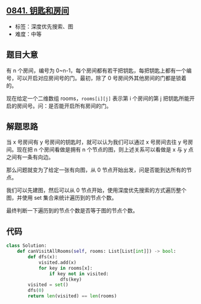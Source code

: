 ## [0841. 钥匙和房间](https://leetcode-cn.com/problems/keys-and-rooms/)

- 标签：深度优先搜索、图
- 难度：中等

## 题目大意

有 n 个房间，编号为 0~n-1，每个房间都有若干把钥匙，每把钥匙上都有一个编号，可以开启对应房间号的门。最初，除了 0 号房间外其他房间的门都是锁着的。

现在给定一个二维数组 rooms，`rooms[i][j]` 表示第 i 个房间的第 j 把钥匙所能开启的房间号。问：是否能开启所有房间的门。

## 解题思路

当 x 号房间有 y 号房间的钥匙时，就可以认为我们可以通过 x 号房间去往 y 号房间。现在把 n 个房间看做是拥有 n 个节点的图，则上述关系可以看做是 x 与 y 点之间有一条有向边。

那么问题就变为了给定一张有向图，从 0 节点开始出发，问是否能到达所有的节点。

我们可以先建图，然后可以从 0 节点开始，使用深度优先搜索的方式遍历整个图，并使用 set 集合来统计遍历到的节点个数。

最终判断一下遍历到的节点个数是否等于图的节点个数。

## 代码

```Python
class Solution:
    def canVisitAllRooms(self, rooms: List[List[int]]) -> bool:
        def dfs(x):
            visited.add(x)
            for key in rooms[x]:
                if key not in visited:
                    dfs(key)
        visited = set()
        dfs(0)
        return len(visited) == len(rooms)
```


